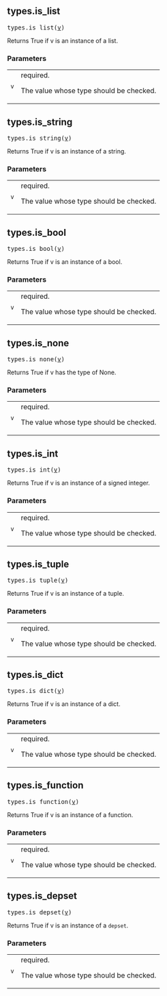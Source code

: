 ## types.is_list

<pre>
types.is_list(<a href="#types.is_list-v">v</a>)
</pre>

Returns True if v is an instance of a list.

### Parameters

<table class="params-table">
  <colgroup>
    <col class="col-param" />
    <col class="col-description" />
  </colgroup>
  <tbody>
    <tr id="types.is_list-v">
      <td><code>v</code></td>
      <td>
        required.
        <p>
          The value whose type should be checked.
        </p>
      </td>
    </tr>
  </tbody>
</table>


## types.is_string

<pre>
types.is_string(<a href="#types.is_string-v">v</a>)
</pre>

Returns True if v is an instance of a string.

### Parameters

<table class="params-table">
  <colgroup>
    <col class="col-param" />
    <col class="col-description" />
  </colgroup>
  <tbody>
    <tr id="types.is_string-v">
      <td><code>v</code></td>
      <td>
        required.
        <p>
          The value whose type should be checked.
        </p>
      </td>
    </tr>
  </tbody>
</table>


## types.is_bool

<pre>
types.is_bool(<a href="#types.is_bool-v">v</a>)
</pre>

Returns True if v is an instance of a bool.

### Parameters

<table class="params-table">
  <colgroup>
    <col class="col-param" />
    <col class="col-description" />
  </colgroup>
  <tbody>
    <tr id="types.is_bool-v">
      <td><code>v</code></td>
      <td>
        required.
        <p>
          The value whose type should be checked.
        </p>
      </td>
    </tr>
  </tbody>
</table>


## types.is_none

<pre>
types.is_none(<a href="#types.is_none-v">v</a>)
</pre>

Returns True if v has the type of None.

### Parameters

<table class="params-table">
  <colgroup>
    <col class="col-param" />
    <col class="col-description" />
  </colgroup>
  <tbody>
    <tr id="types.is_none-v">
      <td><code>v</code></td>
      <td>
        required.
        <p>
          The value whose type should be checked.
        </p>
      </td>
    </tr>
  </tbody>
</table>


## types.is_int

<pre>
types.is_int(<a href="#types.is_int-v">v</a>)
</pre>

Returns True if v is an instance of a signed integer.

### Parameters

<table class="params-table">
  <colgroup>
    <col class="col-param" />
    <col class="col-description" />
  </colgroup>
  <tbody>
    <tr id="types.is_int-v">
      <td><code>v</code></td>
      <td>
        required.
        <p>
          The value whose type should be checked.
        </p>
      </td>
    </tr>
  </tbody>
</table>


## types.is_tuple

<pre>
types.is_tuple(<a href="#types.is_tuple-v">v</a>)
</pre>

Returns True if v is an instance of a tuple.

### Parameters

<table class="params-table">
  <colgroup>
    <col class="col-param" />
    <col class="col-description" />
  </colgroup>
  <tbody>
    <tr id="types.is_tuple-v">
      <td><code>v</code></td>
      <td>
        required.
        <p>
          The value whose type should be checked.
        </p>
      </td>
    </tr>
  </tbody>
</table>


## types.is_dict

<pre>
types.is_dict(<a href="#types.is_dict-v">v</a>)
</pre>

Returns True if v is an instance of a dict.

### Parameters

<table class="params-table">
  <colgroup>
    <col class="col-param" />
    <col class="col-description" />
  </colgroup>
  <tbody>
    <tr id="types.is_dict-v">
      <td><code>v</code></td>
      <td>
        required.
        <p>
          The value whose type should be checked.
        </p>
      </td>
    </tr>
  </tbody>
</table>


## types.is_function

<pre>
types.is_function(<a href="#types.is_function-v">v</a>)
</pre>

Returns True if v is an instance of a function.

### Parameters

<table class="params-table">
  <colgroup>
    <col class="col-param" />
    <col class="col-description" />
  </colgroup>
  <tbody>
    <tr id="types.is_function-v">
      <td><code>v</code></td>
      <td>
        required.
        <p>
          The value whose type should be checked.
        </p>
      </td>
    </tr>
  </tbody>
</table>


## types.is_depset

<pre>
types.is_depset(<a href="#types.is_depset-v">v</a>)
</pre>

Returns True if v is an instance of a `depset`.

### Parameters

<table class="params-table">
  <colgroup>
    <col class="col-param" />
    <col class="col-description" />
  </colgroup>
  <tbody>
    <tr id="types.is_depset-v">
      <td><code>v</code></td>
      <td>
        required.
        <p>
          The value whose type should be checked.
        </p>
      </td>
    </tr>
  </tbody>
</table>


